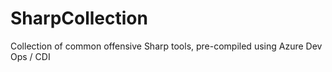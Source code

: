 # SharpCollection
Collection of common offensive Sharp tools, pre-compiled using Azure Dev Ops / CDI
